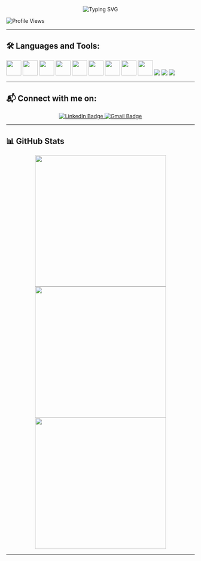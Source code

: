 <!-- Animated Introduction -->
<p align="center">
  <img src="https://readme-typing-svg.herokuapp.com?font=Fira+Code&size=22&pause=1000&color=F700FF&center=true&vCenter=true&width=435&lines=Hi%2C+I'm+Iman+Riaz;20+years+old;Computer+Science+Student;Welcome+to+my+GitHub+Profile+👩‍💻" alt="Typing SVG" />
</p>

![Profile Views](https://komarev.com/ghpvc/?username=ImanRiaz&style=flat-square&color=blue)

---

## 🛠️ Languages and Tools:
<p align="left">
  <img src="https://cdn.jsdelivr.net/gh/devicons/devicon/icons/c/c-original.svg" width="40" height="40"/>
  <img src="https://cdn.jsdelivr.net/gh/devicons/devicon/icons/cplusplus/cplusplus-original.svg" width="40" height="40"/>
  <img src="https://cdn.jsdelivr.net/gh/devicons/devicon/icons/java/java-original.svg" width="40" height="40"/>
  <img src="https://cdn.jsdelivr.net/gh/devicons/devicon/icons/html5/html5-original.svg" width="40" height="40"/>
  <img src="https://cdn.jsdelivr.net/gh/devicons/devicon/icons/css3/css3-original.svg" width="40" height="40"/>
  <img src="https://cdn.jsdelivr.net/gh/devicons/devicon/icons/javascript/javascript-original.svg" width="40" height="40"/>
  <img src="https://cdn.jsdelivr.net/gh/devicons/devicon/icons/git/git-original.svg" width="40" height="40"/>
  <img src="https://cdn.jsdelivr.net/gh/devicons/devicon/icons/vscode/vscode-original.svg" width="40" height="40"/>
  <img src="https://cdn.jsdelivr.net/gh/devicons/devicon/icons/figma/figma-original.svg" width="40" height="40"/>
  <img src="https://img.shields.io/badge/Canva-00C4CC?style=for-the-badge&logo=Canva&logoColor=white"/>
  <img src="https://img.shields.io/badge/OpenCV-5C3EE8?style=for-the-badge&logo=OpenCV&logoColor=white"/>
  <img src="https://img.shields.io/badge/UI%2FUX-Design-FF69B4?style=for-the-badge&logo=adobe-xd&logoColor=white"/>
</p>

---

## 📬 Connect with me on:
<p align="center">
  <a href="https://www.linkedin.com/in/iman-riaz-2b6a02347" target="_blank">
    <img src="https://img.shields.io/badge/LinkedIn-blue?style=for-the-badge&logo=linkedin&logoColor=white" alt="LinkedIn Badge"/>
  </a>
  <a href="mailto:imanriaz004@gmail.com">
    <img src="https://img.shields.io/badge/Gmail-D14836?style=for-the-badge&logo=gmail&logoColor=white" alt="Gmail Badge"/>
  </a>
</p>

---

## 📊 GitHub Stats
<div align="center">
  <img src="https://github-readme-streak-stats.herokuapp.com/?user=ImanRiaz&theme=radical&hide_border=true" width="350"/>
  <img src="https://github-readme-stats.vercel.app/api?username=ImanRiaz&show_icons=true&theme=radical&hide_border=true" width="350"/>
  <img src="https://github-readme-stats.vercel.app/api/top-langs/?username=ImanRiaz&layout=compact&theme=radical&hide_border=true" width="350"/>
</div>

---
